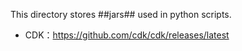 This directory stores ##jars## used in python scripts.

- CDK：<https://github.com/cdk/cdk/releases/latest>